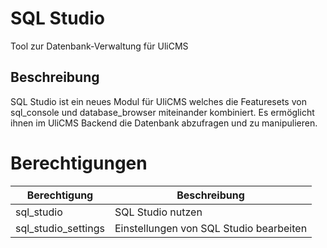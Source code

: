 # SQL Studio

Tool zur Datenbank-Verwaltung für UliCMS

## Beschreibung

SQL Studio ist ein neues Modul für UliCMS welches die Featuresets von sql_console und database_browser miteinander kombiniert.
Es ermöglicht ihnen im UliCMS Backend die Datenbank abzufragen und zu manipulieren.

# Berechtigungen 

|Berechtigung|Beschreibung|
|---|---|
|sql_studio|SQL Studio nutzen|
|sql_studio_settings|Einstellungen von SQL Studio bearbeiten|
